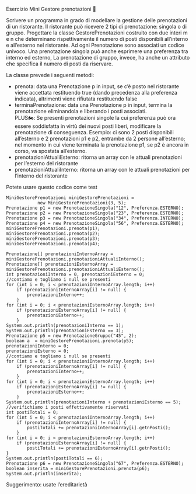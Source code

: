 Esercizio Mini Gestore prenotazioni 🛵

Scrivere un programma in grado di modellare la gestione delle prenotazioni di un ristorante. Il ristorante può ricevere 2 tipi di prenotazione: singola o di gruppo.
Progettare la classe GestorePrenotazioni costruito con due interi m e n che determinano rispettivamente il numero di posti disponibili all’interno e all’esterno nel ristorante.
Ad ogni Prenotazione sono associati un codice univoco. Una prenotazione singola può anche esprimere una preferenza tra interno ed esterno, La prenotazione di gruppo, invece, ha anche un attributo che specifica il numero di posti da riservare.

La classe prevede i seguenti metodi:

- prenota: data una Prenotazione p in input, se c’è posto nel ristorante viene accettata restituendo true (dando precedenza alla preferenza indicata), altrimenti viene rifiutata restituendo false
- terminaPrenotazione: data una Prenotazione p in input, termina la prenotazione eliminandola e liberando i posti associati.  
PLUS🏍: Se presenti prenotazioni singole la cui preferenza può ora essere soddisfatta in virtù dei nuovi posti liberi, modificare la prenotazione di conseguenza. 
Esempio: ci sono 2 posti disponibili all’esterno e 2 prenotazioni p1 e p2, entrambe da 2 persone all’esterno; nel momento in cui viene terminata la prenotazione p1, se p2 è ancora in corso, va spostata all’esterno.
- prenotazioniAttualiEsterno: ritorna un array con le attuali prenotazioni per l’esterno del ristorante
- prenotazioniAttualiInterno: ritorna un array con le attuali prenotazioni per l’interno del ristorante
  

Potete usare questo codice come test

```
MiniGestorePrenotazioni miniGestorePrenotazioni =
            new MiniGestorePrenotazioni(3, 5);
Prenotazione p1 = new PrenotazioneSingola("12", Preferenza.ESTERNO);
Prenotazione p2 = new PrenotazioneSingola("23", Preferenza.ESTERNO);
Prenotazione p3 = new PrenotazioneSingola("34", Preferenza.INTERNO);
Prenotazione p4 = new PrenotazioneSingola("56", Preferenza.ESTERNO);
miniGestorePrenotazioni.prenota(p1);
miniGestorePrenotazioni.prenota(p2);
miniGestorePrenotazioni.prenota(p3);
miniGestorePrenotazioni.prenota(p4);

Prenotazione[] prenotazioniInternoArray = miniGestorePrenotazioni.prenotazioniAttualiInterno();
Prenotazione[] prenotazioniEsternoArray = miniGestorePrenotazioni.prenotazioniAttualiEsterno();
int prenotazioniInterno = 0, prenotazioniEsterno = 0;
//contiamo e togliamo i null se presenti
for (int i = 0; i < prenotazioniInternoArray.length; i++)
    if (prenotazioniInternoArray[i] != null) {
        prenotazioniInterno++;
    }
for (int i = 0; i < prenotazioniEsternoArray.length; i++)
    if (prenotazioniEsternoArray[i] != null) {
        prenotazioniEsterno++;
    }
System.out.println(prenotazioniInterno == 1);
System.out.println(prenotazioniEsterno == 3);
Prenotazione p5 = new PrenotazioneGruppo("45", 2);
boolean a  = miniGestorePrenotazioni.prenota(p5);
prenotazioniInterno = 0;
prenotazioniEsterno = 0;
//contiamo e togliamo i null se presenti
for (int i = 0; i < prenotazioniInternoArray.length; i++)
    if (prenotazioniInternoArray[i] != null) {
        prenotazioniInterno++;
    }
for (int i = 0; i < prenotazioniEsternoArray.length; i++)
    if (prenotazioniEsternoArray[i] != null) {
        prenotazioniEsterno++;
    }
System.out.println(prenotazioniInterno + prenotazioniEsterno == 5);
//verifichiamo i posti effettivamente riservati
int postiTotali = 0;
for (int i = 0; i < prenotazioniInternoArray.length; i++)
    if (prenotazioniInternoArray[i] != null) {
        postiTotali += prenotazioniInternoArray[i].getnPosti();
    }
for (int i = 0; i < prenotazioniEsternoArray.length; i++)
    if (prenotazioniEsternoArray[i] != null) {
        postiTotali += prenotazioniEsternoArray[i].getnPosti();
}
System.out.println(postiTotali == 6);
Prenotazione p6 = new PrenotazioneSingola("67", Preferenza.ESTERNO);
boolean inserita = miniGestorePrenotazioni.prenota(p6);
System.out.println(inserita);
```

Suggerimento: usate l’ereditarietà


